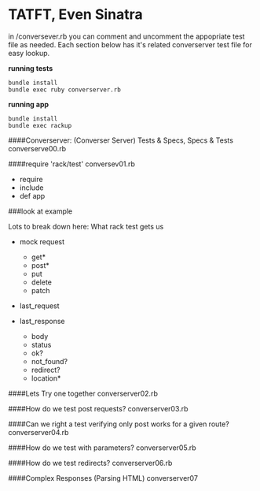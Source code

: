TATFT, Even Sinatra
===========================


in /conversever.rb you can comment and uncomment the appopriate test file as needed.
Each section below  has it's related converserver test file for easy lookup.


**running tests**

    bundle install
    bundle exec ruby converserver.rb

**running app**

    bundle install
    bundle exec rackup

####Converserver: (Converser Server) Tests & Specs, Specs & Tests
    converserve00.rb

####require 'rack/test'
    conversev01.rb

  * require
  * include
  * def app

###look at example


Lots to break down here: What rack test gets us
* mock request
  - get*
  - post*
  - put
  - delete
  - patch

* last_request

* last_response
  - body
  - status
  - ok?
  - not_found?
  - redirect?
  - location*

####Lets Try one together
    converserver02.rb

####How do we test post requests?
    converserver03.rb

####Can we right a test verifying only post works for a given route?
    converserver04.rb

####How do we test with parameters?
    converserver05.rb

####How do we test redirects?
    converserver06.rb

####Complex Responses (Parsing HTML)
    converserver07
